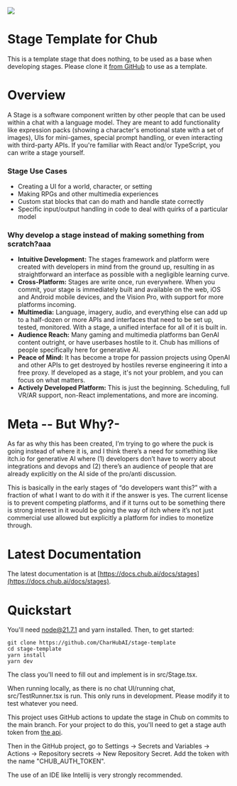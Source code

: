 ![](demo.GIF)

# Stage Template for Chub

This is a template stage that does nothing, to be used as a base
when developing stages. Please clone it [from GitHub](https://github.com/CharHubAI/stage-template) to use as a template.

# Overview

A Stage is a software component written by other people that can be used within a chat with a language model. They are meant to add functionality like expression packs (showing a character's emotional state with a set of images), UIs for mini-games, special prompt handling, or even interacting with third-party APIs. If you're familiar with React and/or TypeScript, you can write a stage yourself.

### Stage Use Cases
- Creating a UI for a world, character, or setting
- Making RPGs and other multimedia experiences
- Custom stat blocks that can do math and handle state correctly
- Specific input/output handling in code to deal with quirks of a particular model

### Why develop a stage instead of making something from scratch?aaa
- **Intuitive Development:** The stages framework and platform were created with developers in mind from the ground up, resulting in as straightforward an interface as possible with a negligible learning curve. 
- **Cross-Platform:** Stages are write once, run everywhere. When you commit, your stage is immediately built and available on the web, iOS and Android mobile devices, and the Vision Pro, with support for more platforms incoming. 
- **Multimedia:** Language, imagery, audio, and everything else can add up to a half-dozen or more APIs and interfaces that need to be set up, tested, monitored. With a stage, a unified interface for all of it is built in.
- **Audience Reach:** Many gaming and multimedia platforms ban GenAI content outright, or have userbases hostile to it. Chub has millions of people specifically here for generative AI.
- **Peace of Mind:** It has become a trope for passion projects using OpenAI and other APIs to get destroyed by hostiles reverse engineering it into a free proxy. If developed as a stage, it's not your problem, and you can focus on what matters.
- **Actively Developed Platform:** This is just the beginning. Scheduling, full VR/AR support, non-React implementations, and more are incoming.


# Meta -- But Why?-

As far as why this has been created, I’m trying to go where the puck is going instead of where it is, and I think there’s a need for something like itch.io for generative AI where (1) developers don’t have to worry about integrations and devops and (2) there’s an audience of people that are already explicitly on the AI side of the pro/anti discussion.

This is basically in the early stages of “do developers want this?” with a fraction of what I want to do with it if the answer is yes. The current license is to prevent competing platforms, and if it turns out to be something there is strong interest in it would be going the way of itch where it’s not just commercial use allowed but explicitly a platform for indies to monetize through.

# Latest Documentation

The latest documentation is at [https://docs.chub.ai/docs/stages](https://docs.chub.ai/docs/stages).

# Quickstart

You'll need node@21.7.1 and yarn installed.
Then, to get started:

``` 
git clone https://github.com/CharHubAI/stage-template
cd stage-template
yarn install
yarn dev
```

The class you'll need to fill out and implement is in src/Stage.tsx.

When running locally, as there is no chat UI/running chat, src/TestRunner.tsx is run. This only runs in development.
Please modify it to test whatever you need.

This project uses GitHub actions to update the stage in Chub on 
commits to the main branch. For your project to do this,
you'll need to get a stage auth token from [the api](https://api.chub.ai/openapi/swagger#/User%20Account/create_projects_token_account_tokens_projects_post).

Then in the GitHub project, go to Settings -> Secrets and Variables -> Actions ->
Repository secrets -> New Repository Secret. Add the token with the name "CHUB_AUTH_TOKEN".

The use of an IDE like Intellij is very strongly recommended.
